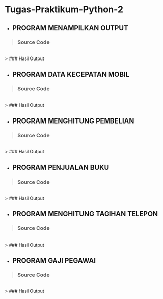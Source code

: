 # Tugas-Praktikum-Python-2

- ## PROGRAM MENAMPILKAN OUTPUT

> ### Source Code<br>
<br>
> ### Hasil Output<br>


- ## PROGRAM DATA KECEPATAN MOBIL

> ### Source Code<br>
<br>
> ### Hasil Output<br>


- ## PROGRAM MENGHITUNG PEMBELIAN

> ### Source Code<br>
<br>
> ### Hasil Output<br>


- ## PROGRAM PENJUALAN BUKU

> ### Source Code<br>
<br>
> ### Hasil Output<br>


- ## PROGRAM MENGHITUNG TAGIHAN TELEPON

> ### Source Code<br>
<br>
> ### Hasil Output<br>


- ## PROGRAM GAJI PEGAWAI

> ### Source Code<br>
<br>
> ### Hasil Output<br>

